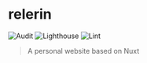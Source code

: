 # relerin

![Audit](https://github.com/rustcohlnikov/portfolio/workflows/Audit/badge.svg)
![Lighthouse](https://github.com/rustcohlnikov/portfolio/workflows/Lighthouse/badge.svg?branch=master)
![Lint](https://github.com/rustcohlnikov/portfolio/workflows/Lint/badge.svg?branch=master)

> A personal website based on Nuxt
